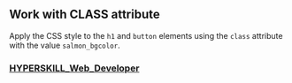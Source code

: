 ## Work with CLASS attribute

Apply the CSS style to the `h1` and `button` elements using the `class` attribute with the value `salmon_bgcolor`.

### [HYPERSKILL_Web_Developer](https://github.com/kakanew/HYPERSKILL_Web_Developer)
